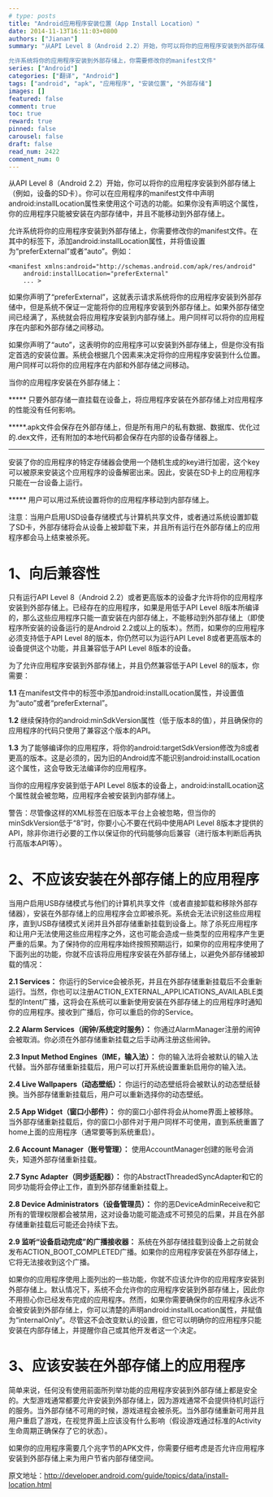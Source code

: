 ```yaml
---
# type: posts 
title: "Android应用程序安装位置（App Install Location）"
date: 2014-11-13T16:11:03+0800
authors: ["Jianan"]
summary: "从API Level 8（Android 2.2）开始，你可以将你的应用程序安装到外部存储上（例如，设备的SD卡）。你可以在应用程序的manifest文件中声明android:installLocation属性来使用这个可选的功能。如果你没有声明这个属性，你的应用程序只能被安装在内部存储中，并且不能移动到外部存储上。

允许系统将你的应用程序安装到外部存储上，你需要修改你的manifest文件"
series: ["Android"]
categories: ["翻译", "Android"]
tags: ["android", "apk", "应用程序", "安装位置", "外部存储"]
images: []
featured: false
comment: true
toc: true
reward: true
pinned: false
carousel: false
draft: false
read_num: 2422
comment_num: 0
---
```


  

从API Level 8（Android
2.2）开始，你可以将你的应用程序安装到外部存储上（例如，设备的SD卡）。你可以在应用程序的manifest文件中声明android:installLocation属性来使用这个可选的功能。如果你没有声明这个属性，你的应用程序只能被安装在内部存储中，并且不能移动到外部存储上。

  
允许系统将你的应用程序安装到外部存储上，你需要修改你的manifest文件。在其中的<manifest>标签下，添加android:installLocation属性，并将值设置为“preferExternal”或者“auto”。例如：

    
    
    <manifest xmlns:android="http://schemas.android.com/apk/res/android"
        android:installLocation="preferExternal"
        ... >

  
如果你声明了“preferExternal”，这就表示请求系统将你的应用程序安装到外部存储中，但是系统不保证一定能将你的应用程序安装到外部存储上。如果外部存储空间已经满了，系统就会将应用程序安装到内部存储上。用户同样可以将你的应用程序在内部和外部存储之间移动。

  
如果你声明了“auto”，这表明你的应用程序可以安装到外部存储上，但是你没有指定首选的安装位置。系统会根据几个因素来决定将你的应用程序安装到什么位置。用户同样可以将你的应用程序在内部和外部存储之间移动。

  
当你的应用程序安装在外部存储上：

***** 只要外部存储一直挂载在设备上，将应用程序安装在外部存储上对应用程序的性能没有任何影响。

*****.apk文件会保存在外部存储上，但是所有用户的私有数据、数据库、优化过的.dex文件，还有附加的本地代码都会保存在内部的设备存储器上。

*****
安装了你的应用程序的特定存储器会使用一个随机生成的key进行加密，这个key可以被原来安装这个应用程序的设备解密出来。因此，安装在SD卡上的应用程序只能在一台设备上运行。

***** 用户可以用过系统设置将你的应用程序移动到内部存储上。

  
注意：当用户启用USD设备存储模式与计算机共享文件，或者通过系统设置卸载了SD卡，外部存储将会从设备上被卸载下来，并且所有运行在外部存储上的应用程序都会马上结束被杀死。

  

# 1、向后兼容性

  
只有运行API Level 8（Android 2.2）或者更高版本的设备才允许将你的应用程序安装到外部存储上。已经存在的应用程序，如果是用低于API
Level 8版本所编译的，那么这些应用程序只能一直安装在内部存储上，不能移动到外部存储上（即使程序所安装的设备运行的是Android
2.2或以上的版本）。然而，如果你的应用程序必须支持低于API Level 8的版本，你仍然可以为运行API Level
8或者更高版本的设备提供这个功能，并且兼容低于API Level 8版本的设备。

  
为了允许应用程序安装到外部存储上，并且仍然兼容低于API Level 8的版本，你需要：

**1.1**
在manifest文件中的<manifest>标签中添加android:installLocation属性，并设置值为“auto”或者“preferExternal”。

**1.2** 继续保持你的android:minSdkVersion属性（低于版本8的值），并且确保你的应用程序的代码只使用了兼容这个版本的API。

**1.3**
为了能够编译你的应用程序，将你的android:targetSdkVersion修改为8或者更高的版本。这是必须的，因为旧的Android库不能识别android:installLocation这个属性，这会导致无法编译你的应用程序。

  
当你的应用程序安装到低于API Level 8版本的设备上，android:installLocation这个属性就会被忽略，应用程序会被安装到内部存储上。

  
警告：尽管像这样的XML标签在旧版本平台上会被忽略，但当你的minSdkVersion低于“8”时，你要小心不要在代码中使用API Level
8版本才提供的API，除非你进行必要的工作以保证你的代码能够向后兼容（进行版本判断后再执行高版本API等）。

  

# 2、不应该安装在外部存储上的应用程序

  
当用户启用USB存储模式与他们的计算机共享文件（或者直接卸载和移除外部存储器），安装在外部存储上的应用程序会立即被杀死。系统会无法识别这些应用程序，直到USB存储模式关闭并且外部存储重新挂载到设备上。除了杀死应用程序和让用户无法使用这些应用程序之外，这也可能会造成一些类型的应用程序产生更严重的后果。为了保持你的应用程序始终按照预期运行，如果你的应用程序使用了下面列出的功能，你就不应该将应用程序安装在外部存储上，以避免外部存储被卸载的情况：

**2.1 Services：**
你运行的Service会被杀死，并且在外部存储重新挂载后不会重新运行。当然，你也可以注册ACTION_EXTERNAL_APPLICATIONS_AVAILABLE类型的Intent广播，这将会在系统可以重新使用安装在外部存储上的应用程序时通知你的应用程序。接收到广播后，你可以重启的你的Service。

**2.2 Alarm Services（闹钟/系统定时服务）：**
你通过AlarmManager注册的闹钟会被取消。你必须在外部存储重新挂载之后手动再注册这些闹钟。

**2.3 Input Method Engines（IME，输入法）：**
你的输入法将会被默认的输入法代替。当外部存储重新挂载后，用户可以打开系统设置重新启用你的输入法。

**2.4 Live Wallpapers（动态壁纸）：** 你运行的动态壁纸将会被默认的动态壁纸替换。当外部存储重新挂载后，用户可以重新选择你的动态壁纸。

**2.5 App Widget（窗口小部件）：**
你的窗口小部件将会从home界面上被移除。当外部存储重新挂载后，你的窗口小部件对于用户同样不可使用，直到系统重置了home上面的应用程序（通常要等到系统重启）。

**2.6 Account Manager（账号管理）：** 使用AccountManager创建的账号会消失，知道外部存储重新挂载。

**2.7 Sync Adapter（同步适配器）：**
你的AbstractThreadedSyncAdapter和它的同步功能将会停止工作，直到外部存储重新挂载上。

**2.8 Device Administrators（设备管理员）：**
你的恶DeviceAdminReceive和它所有的管理权限都会被禁用，这对设备功能可能造成不可预见的后果，并且在外部存储重新挂载后可能还会持续下去。

**2.9 监听“设备启动完成”的广播接收器：**
系统在外部存储挂载到设备上之前就会发布ACTION_BOOT_COMPLETED广播。如果你的应用程序安装在外部存储上，它将无法接收到这个广播。

  
如果你的应用程序使用上面列出的一些功能，你就不应该允许你的应用程序安装到外部存储上。默认情况下，系统不会允许你的应用程序安装到外部存储上，因此你不用担心你已经发布完成的应用程序。然而，如果你需要确保你的应用程序永远不会被安装到外部存储上，你可以清楚的声明android:installLocation属性，并赋值为“internalOnly”。尽管这不会改变默认的设置，但它可以明确你的应用程序只能安装在内部存储上，并提醒你自己或其他开发者这一个决定。

  

# 3、应该安装在外部存储上的应用程序

  
简单来说，任何没有使用前面所列举功能的应用程序安装到外部存储上都是安全的。大型游戏通常都要允许安装到外部存储上，因为游戏通常不会提供待机时运行的服务。当外部存储不可用的时候，游戏进程会被杀死。当外部存储重新可用并且用户重启了游戏，在视觉界面上应该没有什么影响（假设游戏通过标准的Activity生命周期正确保存了它的状态）。

如果你的应用程序需要几个兆字节的APK文件，你需要仔细考虑是否允许应用程序安装到外部存储上来为用户节省内部存储空间。

  

  
原文地址：<http://developer.android.com/guide/topics/data/install-location.html>

  

[  
](http://developer.android.com/guide/topics/data/install-location.html)

